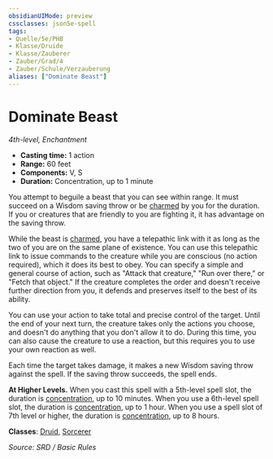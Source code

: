 ```yaml
---
obsidianUIMode: preview
cssclasses: json5e-spell
tags:
- Quelle/5e/PHB
- Klasse/Druide
- Klasse/Zauberer
- Zauber/Grad/4
- Zauber/Schule/Verzauberung
aliases: ["Dominate Beast"]
---
```

# Dominate Beast
*4th-level, Enchantment*  

- **Casting time:** 1 action
- **Range:** 60 feet
- **Components:** V, S
- **Duration:** Concentration, up to 1 minute

You attempt to beguile a beast that you can see within range. It must succeed on a Wisdom saving throw or be [charmed](rules/conditions.md#charmed) by you for the duration. If you or creatures that are friendly to you are fighting it, it has advantage on the saving throw.

While the beast is [charmed](rules/conditions.md#charmed), you have a telepathic link with it as long as the two of you are on the same plane of existence. You can use this telepathic link to issue commands to the creature while you are conscious (no action required), which it does its best to obey. You can specify a simple and general course of action, such as "Attack that creature," "Run over there," or "Fetch that object." If the creature completes the order and doesn't receive further direction from you, it defends and preserves itself to the best of its ability.

You can use your action to take total and precise control of the target. Until the end of your next turn, the creature takes only the actions you choose, and doesn't do anything that you don't allow it to do. During this time, you can also cause the creature to use a reaction, but this requires you to use your own reaction as well.

Each time the target takes damage, it makes a new Wisdom saving throw against the spell. If the saving throw succeeds, the spell ends.

**At Higher Levels.** When you cast this spell with a 5th-level spell slot, the duration is [concentration](rules/conditions.md#concentration), up to 10 minutes. When you use a 6th-level spell slot, the duration is [concentration](rules/conditions.md#concentration), up to 1 hour. When you use a spell slot of 7th level or higher, the duration is [concentration](rules/conditions.md#concentration), up to 8 hours.

**Classes**: [Druid](Dungeons%20&%20Dragons/Wikipedia%20der%20Vergessenen%20Reiche/Kompendium%20der%20Vergessenen%20Reiche/Klassen/druid.md), [Sorcerer](../Klassen/Zauberer.md)

*Source: SRD / Basic Rules*